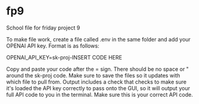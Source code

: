 # fp9
School file for friday project 9

To make file work, create a file called .env in the same folder and add your OPENAI API key. Format is as follows:

OPENAI_API_KEY=sk-proj-INSERT CODE HERE

Copy and paste your code after the = sign. There should be no space or " around the sk-proj code. Make sure to save the files so it updates with which file to pull from. Output includes a check that checks to make sure it's loaded the API key correctly to pass onto the GUI, so it will output your full API code to you in the terminal. Make sure this is your correct API code.

